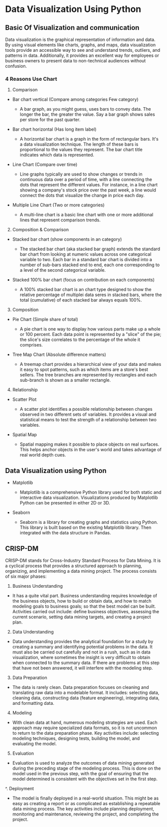 # Data Visualization Using Python

## Basic Of Visualization and communication
Data visualization is the graphical representation of information and data. By using visual elements like charts, graphs, and maps, data visualization tools provide an accessible way to see and understand trends, outliers, and patterns in data. Additionally, it provides an excellent way for employees or business owners to present data to non-technical audiences without confusion.

### 4 Reasons Use Chart
1. Comparison
  - Bar chart vertical (Compare among categories Few category)
    - A bar graph, as you might guess, uses bars to convey data. The longer the bar, the greater the value. Say a bar graph shows sales per store for the past quarter.

  - Bar chart horizontal (Has long item label)
    - A horizontal bar chart is a graph in the form of rectangular bars. It's a data visualization technique. The length of these bars is proportional to the values they represent. The bar chart title indicates which data is represented.

  - Line Chart (Compare over time)
    - Line graphs typically are used to show changes or trends in continuous data over a period of time, with a line connecting the dots that represent the different values. For instance, in a line chart showing a company's stock price over the past week, a line would connect the dots that visualize the change in price each day.

  - Multiple Line Chart (Two or more categories)
    - A multi-line chart is a basic line chart with one or more additional lines that represent comparison trends.

2. Composition & Comparison
  - Stacked bar chart (show components in an category)
    - The stacked bar chart (aka stacked bar graph) extends the standard bar chart from looking at numeric values across one categorical variable to two. Each bar in a standard bar chart is divided into a number of sub-bars stacked end to end, each one corresponding to a level of the second categorical variable.

  - Stacked 100% bar chart (focus on contribution on each components)
    - A 100% stacked bar chart is an chart type designed to show the relative percentage of multiplei data seres in stacked bars, where the total (cumulative) of each stacked bar always equals 100%.

3. Composition
  - Pie Chart (Simple share of total)
    - A pie chart is one way to display how various parts make up a whole or 100 percent. Each data point is represented by a "slice" of the pie; the slice's size correlates to the percentage of the whole it comprises.

  - Tree Map Chart (Absolute difference matters)
    - A treemap chart provides a hierarchical view of your data and makes it easy to spot patterns, such as which items are a store's best sellers. The tree branches are represented by rectangles and each sub-branch is shown as a smaller rectangle.

4. Relationship
  - Scatter Plot
    - A scatter plot identifies a possible relationship between changes observed in two different sets of variables. It provides a visual and statistical means to test the strength of a relationship between two variables.

  - Spatial Map 
    - Spatial mapping makes it possible to place objects on real surfaces. This helps anchor objects in the user's world and takes advantage of real world depth cues. 


## Data Visualization using Python
- Matplotlib
  - Matplotlib is a comprehensive Python library used for both static and interactive data visualization. Visualizations produced by Matplotlib Python can be presented in either 2D or 3D.

- Seaborn
  - Seaborn is a library for creating graphs and statistics using Python. This library is built based on the existing Matplotlib library. Then integrated with the data structure in Pandas.
 
## CRISP-DM
CRISP-DM stands for Cross-Industry Standard Process for Data Mining. It is a cyclical process that provides a structured approach to planning, organizing, and implementing a data mining project. The process consists of six major phases:
1. Business Understanding
  - It has a quite vital part. Business understanding requires knowledge of the business objects, how to build or obtain data, and how to match modeling goals to business goals; so that the best model can be built. Activities carried out include: define business objectives, assessing the current scenario, setting data mining targets, and creating a project plan. 

2. Data Understanding
  - Data understanding provides the analytical foundation for a study by creating a summary and identifying potential problems in the data. It must also be carried out carefully and not in a rush, such as in data visualization, where sometimes the insight is very difficult to obtain when connected to the summary data. If there are problems at this step that have not been answered, it will interfere with the modeling step.

3. Data Preparation
  - The data is rarely clean. Data preparation focuses on cleaning and translating raw data into a modelable format. It includes: selecting data, cleaning data, constructing data (feature engineering), integrating data, and formatting data.

4. Modeling
  - With clean data at hand, numerous modeling strategies are used. Each approach may require specialized data formats, so it is not uncommon to return to the data preparation phase. Key activities include: selecting modeling techniques, designing tests, building the model, and evaluating the model.

5. Evaluation
  - Evaluation is used to analyze the outcomes of data mining generated during the preceding stage of the modeling process. This is done on the model used in the previous step, with the goal of ensuring that the model determined is consistent with the objectives set in the first step.

^. Deployment
  - The model is finally deployed in a real-world situation. This might be as easy as creating a report or as complicated as establishing a repeatable data mining process. The key activities include planning deployment, monitoring and maintenance, reviewing the project, and completing the project.


